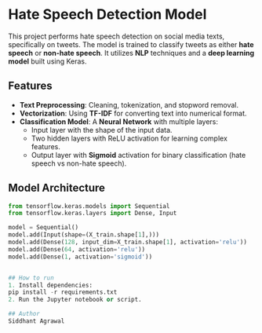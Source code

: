 # Hate Speech Detection Model

This project performs hate speech detection on social media texts, specifically on tweets. The model is trained to classify tweets as either **hate speech** or **non-hate speech**. It utilizes **NLP** techniques and a **deep learning model** built using Keras.

## Features
- **Text Preprocessing**: Cleaning, tokenization, and stopword removal.
- **Vectorization**: Using **TF-IDF** for converting text into numerical format.
- **Classification Model**: A **Neural Network** with multiple layers:
  - Input layer with the shape of the input data.
  - Two hidden layers with ReLU activation for learning complex features.
  - Output layer with **Sigmoid** activation for binary classification (hate speech vs non-hate speech).

## Model Architecture
```python
from tensorflow.keras.models import Sequential
from tensorflow.keras.layers import Dense, Input

model = Sequential()
model.add(Input(shape=(X_train.shape[1],)))
model.add(Dense(128, input_dim=X_train.shape[1], activation='relu'))
model.add(Dense(64, activation='relu'))
model.add(Dense(1, activation='sigmoid'))


## How to run
1. Install dependencies:
pip install -r requirements.txt
2. Run the Jupyter notebook or script.

## Author
Siddhant Agrawal
